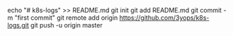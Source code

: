 echo "# k8s-logs" >> README.md
git init
git add README.md
git commit -m "first commit"
git remote add origin https://github.com/3yops/k8s-logs.git
git push -u origin master